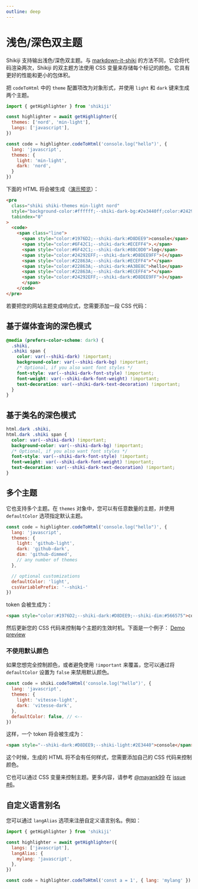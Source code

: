 ```yaml
---
outline: deep
---
```


# 浅色/深色双主题

Shikiji 支持输出浅色/深色双主题。与 [markdown-it-shiki](https://github.com/antfu/markdown-it-shiki#dark-mode) 的方法不同，它会将代码渲染两次，Shikiji 的双主题方法使用 CSS 变量来存储每个标记的颜色。它具有更好的性能和更小的包体积。

把 `codeToHtml` 中的 `theme` 配置项改为对象形式，并使用 `light` 和 `dark` 键来生成两个主题。

```js {4}
import { getHighlighter } from 'shikiji'

const highlighter = await getHighlighter({
  themes: ['nord', 'min-light'],
  langs: ['javascript'],
})

const code = highlighter.codeToHtml('console.log("hello")', {
  lang: 'javascript',
  themes: {
    light: 'min-light',
    dark: 'nord',
  }
})
```

下面的 HTML 将会被生成（[演示预览](https://htmlpreview.github.io/?https://raw.githubusercontent.com/antfu/shikiji/main/packages/shikiji/test/out/dual-themes.html)）：

```html
<pre
  class="shiki shiki-themes min-light nord"
  style="background-color:#ffffff;--shiki-dark-bg:#2e3440ff;color:#24292eff;--shiki-dark:#d8dee9ff"
  tabindex="0"
>
  <code>
    <span class="line">
      <span style="color:#1976D2;--shiki-dark:#D8DEE9">console</span>
      <span style="color:#6F42C1;--shiki-dark:#ECEFF4">.</span>
      <span style="color:#6F42C1;--shiki-dark:#88C0D0">log</span>
      <span style="color:#24292EFF;--shiki-dark:#D8DEE9FF">(</span>
      <span style="color:#22863A;--shiki-dark:#ECEFF4">"</span>
      <span style="color:#22863A;--shiki-dark:#A3BE8C">hello</span>
      <span style="color:#22863A;--shiki-dark:#ECEFF4">"</span>
      <span style="color:#24292EFF;--shiki-dark:#D8DEE9FF">)</span>
      </span>
    </code>
</pre>
```

若要把您的网站主题变成响应式，您需要添加一段 CSS 代码：

## 基于媒体查询的深色模式

```css
@media (prefers-color-scheme: dark) {
  .shiki,
  .shiki span {
    color: var(--shiki-dark) !important;
    background-color: var(--shiki-dark-bg) !important;
    /* Optional, if you also want font styles */
    font-style: var(--shiki-dark-font-style) !important;
    font-weight: var(--shiki-dark-font-weight) !important;
    text-decoration: var(--shiki-dark-text-decoration) !important;
  }
}
```

## 基于类名的深色模式

```css
html.dark .shiki,
html.dark .shiki span {
  color: var(--shiki-dark) !important;
  background-color: var(--shiki-dark-bg) !important;
  /* Optional, if you also want font styles */
  font-style: var(--shiki-dark-font-style) !important;
  font-weight: var(--shiki-dark-font-weight) !important;
  text-decoration: var(--shiki-dark-text-decoration) !important;
}
```

## 多个主题

它也支持多个主题。在 `themes` 对象中，您可以有任意数量的主题，并使用 `defaultColor` 选项指定默认主题。

```js
const code = highlighter.codeToHtml('console.log("hello")', {
  lang: 'javascript',
  themes: {
    light: 'github-light',
    dark: 'github-dark',
    dim: 'github-dimmed',
    // any number of themes
  },

  // optional customizations
  defaultColor: 'light',
  cssVariablePrefix: '--shiki-'
})
```

token 会被生成为：

```html
<span style="color:#1976D2;--shiki-dark:#D8DEE9;--shiki-dim:#566575">console</span>
```

然后更新您的 CSS 代码来控制每个主题的生效时机。下面是一个例子：
[Demo preview](https://htmlpreview.github.io/?https://raw.githubusercontent.com/antfu/shikiji/main/packages/shikiji/test/out/multiple-themes.html)

### 不使用默认颜色

如果您想完全控制颜色，或者避免使用 `!important` 来覆盖，您可以通过将 `defaultColor` 设置为 `false` 来禁用默认颜色。

```js {7}
const code = shiki.codeToHtml('console.log("hello")', {
  lang: 'javascript',
  themes: {
    light: 'vitesse-light',
    dark: 'vitesse-dark',
  },
  defaultColor: false, // <--
})
```

这样，一个 token 将会被生成为：

```html
<span style="--shiki-dark:#D8DEE9;--shiki-light:#2E3440">console</span>
```

这个时候，生成的 HTML 将不会有任何样式，您需要添加自己的 CSS 代码来控制颜色。

它也可以通过 CSS 变量来控制主题。更多内容，请参考 [@mayank99](https://github.com/mayank99) 在 [issue #6](https://github.com/antfu/shikiji/issues/6)。

## 自定义语言别名

您可以通过 `langAlias` 选项来注册自定义语言别名。例如：

```js {6,10}
import { getHighlighter } from 'shikiji'

const highlighter = await getHighlighter({
  langs: ['javascript'],
  langAlias: {
    mylang: 'javascript',
  },
})

const code = highlighter.codeToHtml('const a = 1', { lang: 'mylang' })
```
